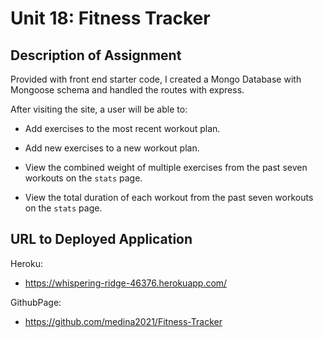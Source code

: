 # Unit 18: Fitness Tracker

## Description of Assignment
Provided with front end starter code, I created a Mongo Database with Mongoose schema and handled the routes with express.

After visiting the site, a user will be able to:

  * Add exercises to the most recent workout plan.

  * Add new exercises to a new workout plan.

  * View the combined weight of multiple exercises from the past seven workouts on the `stats` page.

  * View the total duration of each workout from the past seven workouts on the `stats` page.

## URL to Deployed Application
 Heroku:
  * https://whispering-ridge-46376.herokuapp.com/
  
  GithubPage:
  * https://github.com/medina2021/Fitness-Tracker
